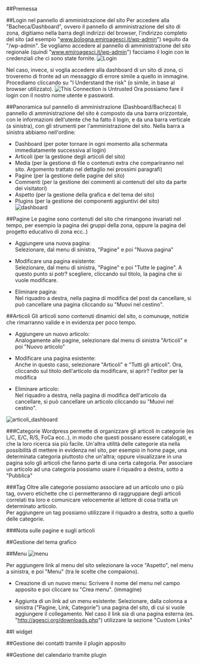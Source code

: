 ##Premessa

##Login nel pannello di amministrazione del sito
Per accedere alla "Bacheca/Dashboard", ovvero il pannello di amministrazione del sito di zona, digitiamo nella barra degli indirizzi del browser, l'indirizzo completo del sito (ad esempio "www.bologna.emiroagesci.it/wp-admin") seguito da "/wp-admin".
Se vogliamo accedere al pannello di amministrazione del sito regionale (quindi "www.emiroagesci.it/wp-admin") facciamo il login con le credenziali che ci sono state fornite.
![Login](https://cloud.githubusercontent.com/assets/1481663/7457340/03a4d7a2-f28c-11e4-8f47-08ac941e31c0.png)  

Nel caso, invece, si voglia accedere alla dashboard di un sito di zona, ci troveremo di fronte ad un messaggio di errore simile a quello in immagine. Procediamo cliccando su "I Understand the risk" (o simile, in base al browser utilizzato).
![This Connection is Untrusted](https://cloud.githubusercontent.com/assets/1481663/7549687/902b9bcc-f640-11e4-8239-99b56bd16fb6.png)
Ora possiamo fare il login con il nostro nome utente e password.


##Panoramica sul pannello di amministrazione (Dashboard/Bacheca)
Il pannello di amministrazione del sito è composto da una barra orizzontale, con le informazioni dell'utente che ha fatto il login, e da una barra verticale (a sinistra), con gli strumenti per l'amministrazione del sito.
Nella barra a sinistra abbiamo nell'ordine:
- Dashboard (per poter tornare in ogni momento alla schermata immediatamente successiva al login)
- Articoli (per la gestione degli articoli del sito)
- Media (per la gestione di file o contenuti extra che compariranno nel sito. Argomento trattato nel dettaglio nei prossimi paragrafi)
- Pagine (per la gestione delle pagine del sito)
- Commenti (per la gestione dei commenti ai contenuti del sito da parte dei visitatori)
- Aspetto (per la gestione della grafica e del tema del sito)
- Plugins (per la gestione dei componenti aggiuntivi del sito)  
![dashboard](https://cloud.githubusercontent.com/assets/1481663/7457366/4148d180-f28c-11e4-8025-55bbd5f20b55.png)  


##Pagine
Le pagine sono contenuti del sito che rimangono invariati nel tempo, per esempio la pagina dei gruppi della zona, oppure la pagina del progetto educativo di zona ecc..)  

* Aggiungere una nuova pagina:  
Selezionare, dal menu di sinistra, "Pagine" e poi "Nuova pagina"  

* Modificare una pagina esistente:  
Selezionare, dal menu di sinistra, "Pagine" e poi "Tutte le pagine". A questo punto si potr? scegliere, cliccando sul titolo, la pagina che si vuole modificare.  

* Eliminare pagina:  
Nel riquadro a destra, nella pagina di modifica del post da cancellare, si può cancellare una pagina cliccando su "Muovi nel cestino".


##Articoli
Gli articoli sono contenuti dinamici del sito, o comunuqe, notizie che rimarranno valide e in evidenza per poco tempo.

* Aggiungere un nuovo articolo:  
Analogamente alle pagine, selezionare dal menu di sinistra "Articoli" e poi "Nuovo articolo"  

* Modificare una pagina esistente:    
Anche in questo caso, selezionare "Articoli" e "Tutti gli articoli". Ora, cliccando sul titolo dell'articolo da modificare, si aprir? l'editor per la modifica  

* Eliminare articolo:  
Nel riquadro a destra, nella pagina di modifica dell'articolo da cancellare, si può cancellare un articolo cliccando su "Muovi nel cestino".

![articoli_dashboard](https://cloud.githubusercontent.com/assets/1481663/7457435/ade3280e-f28c-11e4-98ae-80f205b69ca6.png)


###Categorie
Wordpress permette di organizzare gli articoli in categorie (es L/C, E/C, R/S, FoCa ecc..), in modo che questi possano essere catalogati, e che la loro ricerca sia più facile.
Un'altra utilità delle categorie sta nella possibilità di mettere in evidenza nel sito, per esempio in home page, una determinata categoria piuttosto che un'altra; oppure visualizzare in una pagina solo gli articoli che fanno parte di una certa categoria.
Per associare un articolo ad una categoria possiamo usare il riquadro a destra, sotto a "Pubblica" 

###Tag
Oltre alle categorie possiamo associare ad un articolo uno o più tag, ovvero etichette che ci permetteranno di raggruppare degli articoli correlati tra loro e comunicare velocemente al lettore di cosa tratta un determinato articolo.  
Per aggiungere un tag possiamo utilizzare il riquadro a destra, sotto a quello delle categorie.

###Nota sulle pagine e sugli articoli

##Gestione del tema grafico

##Menu
![menu](https://cloud.githubusercontent.com/assets/1481663/7457468/05adc97c-f28d-11e4-8dc6-0fc705d3b8cc.png)

Per aggiungere link al menu del sito selezionare la voce "Aspetto", nel menu a sinistra, e poi "Menu" (tra le scelte che compaiono).
* Creazione di un nuovo menu:
Scrivere il nome del menu nel campo apposito e poi cliccare su "Crea menu".
(immagine)

* Aggiunta di un link ad un menu esistente:
Selezionare, dalla colonna a sinistra ("Pagine, Link, Categorie") una pagina del sito, di cui si vuole aggiungere il collegamento.
Nel caso il link sia di una pagina esterna (es. "http://agesci.org/downloads.php") utilizzare la sezione "Custom Links"

##I widget

##Gestione dei contatti tramite il plugin apposito

##Gestione del calendario tramite plugin  
